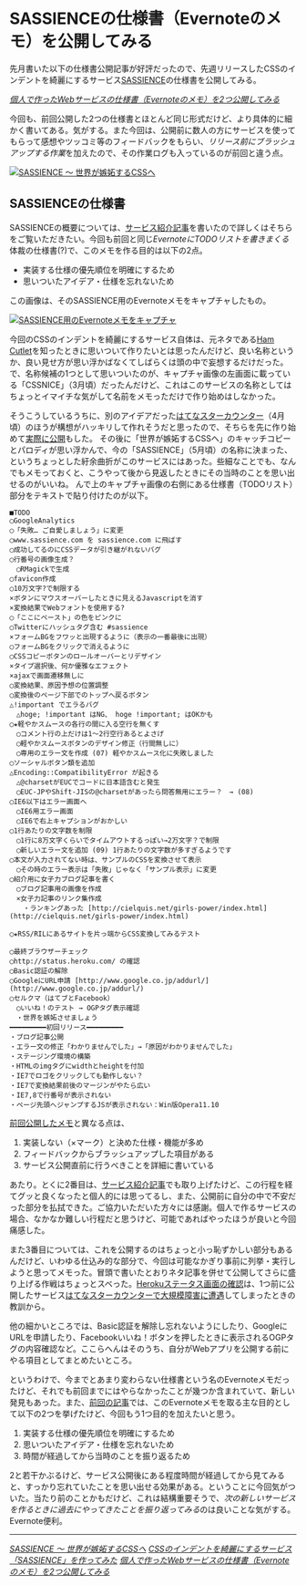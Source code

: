 # <span>SASSIENCEの仕様書（Evernoteのメモ）を</span><span>公開してみる</span>

先月書いた以下の仕様書公開記事が好評だったので、先週リリースしたCSSのインデントを綺麗にするサービス[SASSIENCE](http://sassience.com/)の仕様書を公開してみる。

<cite>[個人で作ったWebサービスの仕様書（Evernoteのメモ）を2つ公開してみる](/2011/05/19/webservice-specification-sheet-evernote-memo)</cite>

今回も、前回公開した2つの仕様書とほとんど同じ形式だけど、より具体的に細かく書いてある。気がする。また今回は、公開前に数人の方にサービスを使ってもらって感想やツッコミ等のフィードバックをもらい、*リリース前にブラッシュアップする作業*を加えたので、その作業ログも入っているのが前回と違う点。

[![SASSIENCE ～ 世界が嫉妬するCSSへ](/images/common/logo-sassience.gif)](http://sassience.com/)

<!-- READMORE -->


## SASSIENCEの仕様書

SASSIENCEの概要については、[サービス紹介記事](/2011/05/26/css-indent-nest-beauty-service-sassience)を書いたので詳しくはそちらをご覧いただきたい。今回も前回と同じ*EvernoteにTODOリストを書きまくる*体裁の仕様書(?)で、このメモを作る目的は以下の2点。

- 実装する仕様の優先順位を明確にするため
- 思いついたアイデア・仕様を忘れないため

この画像は、そのSASSIENCE用のEvernoteメモをキャプチャしたもの。

[![SASSIENCE用のEvernoteメモをキャプチャ](/images/2011/06/02/sassience-specification-sheet-evernote-memo-01.png)](/images/2011/06/02/sassience-specification-sheet-evernote-memo-01.png)


今回のCSSのインデントを綺麗にするサービス自体は、元ネタである[Ham Cutlet](http://hamcutlet.fjord.jp/)を知ったときに思いついて作りたいとは思ったんだけど、良い名称というか、良い見せ方が思い浮かばなくてしばらくは頭の中で妄想するだけだった。で、名称候補の1つとして思いついたのが、キャプチャ画像の左画面に載っている「CSSNICE」（3月頃）だったんだけど、これはこのサービスの名称としてはちょっとイマイチな気がして名前をメモっただけで作り始めはしなかった。

そうこうしているうちに、別のアイデアだった[はてなスターカウンター](http://hatenastar.heroku.com/)（4月頃）のほうが構想がハッキリして作れそうだと思ったので、そちらを先に作り始めて[実際に公開](/2011/04/21/hatenastar-counter)もした。
その後に「世界が嫉妬するCSSへ」のキャッチコピーとパロディが思い浮かんで、今の「SASSIENCE」（5月頃）の名称に決まった、というちょっとした紆余曲折がこのサービスにはあった。些細なことでも、なんでもメモっておくと、こうやって後から見返したときにその当時のことを思い出せるのがいいね。
んで上のキャプチャ画像の右側にある仕様書（TODOリスト）部分をテキストで貼り付けたのが以下。

<!-- ~~~ text -->
~~~
■TODO
◯GoogleAnalytics
◯「失敗… ご自愛しましょう」に変更
◯www.sassience.com を sassience.com に飛ばす
◯成功してるのにCSSデータが引き継がれないバグ
◯行番号の画像生成？
　◯RMagickで生成
◯favicon作成
◯10万文字?で制限する
×ボタンにマウスオーバーしたときに見えるJavascriptを消す
×変換結果でWebフォントを使用する?
◯「ここにペースト」の色をピンクに
◯Twitterにハッシュタグ含む #sassience
×フォームBGをフワッと出現するように（表示の一番最後に出現）
◯フォームBGをクリックで消えるように
◯CSSコピーボタンのロールオーバーとリデザイン
×タイプ選択後、何か優雅なエフェクト
×ajaxで画面遷移無しに
◯変換結果、原因予想の位置調整
◯変換後のページ下部でのトップへ戻るボタン
△!important でエラるバグ
　△hoge; !important はNG、 hoge !important; はOKかも
◯★軽やかスムースの各行の間に入る空行を無くす
　◯コメント行の上だけは1～2行空行あるとよさげ
　◯軽やかスムースボタンのデザイン修正（行間無しに）　
　◯専用のエラー文を作成 (07) 軽やかスムース化に失敗しました
◯ソーシャルボタン類を追加
△Encoding::CompatibilityError が起きる
　△@charsetがEUCでコードに日本語含むと発生
　◯EUC-JPやShift-JISの@charsetがあったら問答無用にエラー？　→ (08)
◯IE6以下はエラー画面へ
　◯IE6用エラー画面
　◯IE6で右上キャプションがおかしい
◯1行あたりの文字数を制限
　◯1行に8万文字くらいでタイムアウトするっぽい→2万文字？で制限
　◯新しいエラー文を追加 (09) 1行あたりの文字数が多すぎるようです
◯本文が入力されてない時は、サンプルのCSSを変換させて表示
　◯その時のエラー表示は「失敗」じゃなく「サンプル表示」に変更
◯紹介用に女子力ブログ記事を書く
　◯ブログ記事用の画像を作成
　×女子力記事のリンク集作成
　　・ランキングあった [http://cielquis.net/girls-power/index.html](http://cielquis.net/girls-power/index.html)

◯★RSS/RILにあるサイトを片っ端からCSS変換してみるテスト

◯最終ブラウザーチェック
◯http://status.heroku.com/ の確認
◯Basic認証の解除
◯GoogleにURL申請 [http://www.google.co.jp/addurl/](http://www.google.co.jp/addurl/)
◯セルクマ（はてブとFacebook）
　◯いいね！のテスト → OGPタグ表示確認
　・世界を嫉妬させましょう
━━━━━━━━━初回リリース━━━━━━━━━
・ブログ記事公開
・エラー文の修正「わかりませんでした」→「原因がわかりませんでした」
・ステージング環境の構築
・HTMLのimgタグにwidthとheightを付加
・IE7でロゴをクリックしても動作しない？
・IE7で変換結果前後のマージンがやたら広い
・IE7,8で行番号が表示されない
・ページ先頭へジャンプするJSが表示されない：Win版Opera11.10
~~~

[前回公開したメモ](/2011/05/19/webservice-specification-sheet-evernote-memo)と異なる点は、

1. 実装しない（×マーク）と決めた仕様・機能が多め
2. フィードバックからブラッシュアップした項目がある
3. サービス公開直前に行うべきことを詳細に書いている

あたり。とくに2番目は、[サービス紹介記事](/2011/05/26/css-indent-nest-beauty-service-sassience)でも取り上げたけど、この行程を経てグッと良くなったと個人的には思ってるし、また、公開前に自分の中で不安だった部分を払拭できた。ご協力いただいた方々には感謝。個人で作るサービスの場合、なかなか難しい行程だと思うけど、可能であればやったほうが良いと今回痛感した。

また3番目については、これを公開するのはちょっと小っ恥ずかしい部分もあるんだけど、いわゆる仕込み的な部分で、今回は可能なかぎり事前に列挙・実行しようと思ってメモった。冒頭で書いたとおりネタ記事を併せて公開してさらに盛り上げる作戦はちょっとスベった。[Herokuステータス画面の確認](http://status.heroku.com/)は、1つ前に公開したサービス[はてなスターカウンターで大規模障害に遭遇](/2011/05/07/ruby-heroku-web-app-development-tips-9)してしまったときの教訓から。

他の細かいところでは、Basic認証を解除し忘れないようにしたり、GoogleにURLを申請したり、Facebookいいね！ボタンを押したときに表示されるOGPタグの内容確認など。ここらへんはそのうち、自分がWebアプリを公開する前にやる項目としてまとめたいところ。

というわけで、今までとあまり変わらない仕様書という名のEvernoteメモだったけど、それでも前回までにはやらなかったことが幾つか含まれていて、新しい発見もあった。また、[前回の記事](/2011/05/19/webservice-specification-sheet-evernote-memo)では、このEvernoteメモを取る主な目的として以下の2つを挙げたけど、今回もう1つ目的を加えたいと思う。

1. 実装する仕様の優先順位を明確にするため
2. 思いついたアイデア・仕様を忘れないため
3. 時間が経過してから当時のことを振り返るため

2と若干かぶるけど、サービス公開後にある程度時間が経過してから見てみると、すっかり忘れていたことを思い出せる効果がある。ということに今回気がついた。当たり前のことかもだけど、これは結構重要そうで、*次の新しいサービスを作るときに過去にやってきたことを振り返ってみる*のは良いことな気がする。Evernote便利。

---

<cite>[SASSIENCE ～ 世界が嫉妬するCSSへ](http://sassience.com/)</cite>
<cite>[CSSのインデントを綺麗にするサービス「SASSIENCE」を作ってみた](/2011/05/26/css-indent-nest-beauty-service-sassience)</cite>
<cite>[個人で作ったWebサービスの仕様書（Evernoteのメモ）を2つ公開してみる](/2011/05/19/webservice-specification-sheet-evernote-memo)</cite>
